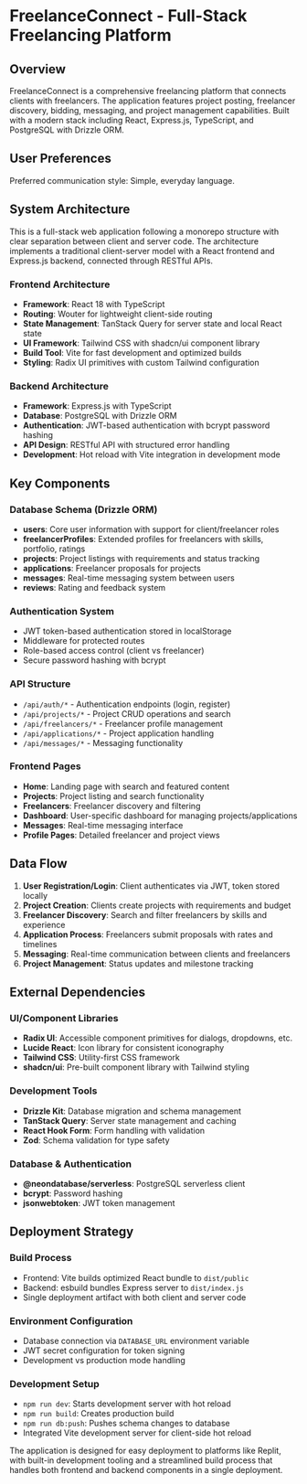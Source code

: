 # FreelanceConnect - Full-Stack Freelancing Platform

## Overview

FreelanceConnect is a comprehensive freelancing platform that connects clients with freelancers. The application features project posting, freelancer discovery, bidding, messaging, and project management capabilities. Built with a modern stack including React, Express.js, TypeScript, and PostgreSQL with Drizzle ORM.

## User Preferences

Preferred communication style: Simple, everyday language.

## System Architecture

This is a full-stack web application following a monorepo structure with clear separation between client and server code. The architecture implements a traditional client-server model with a React frontend and Express.js backend, connected through RESTful APIs.

### Frontend Architecture
- **Framework**: React 18 with TypeScript
- **Routing**: Wouter for lightweight client-side routing
- **State Management**: TanStack Query for server state and local React state
- **UI Framework**: Tailwind CSS with shadcn/ui component library
- **Build Tool**: Vite for fast development and optimized builds
- **Styling**: Radix UI primitives with custom Tailwind configuration

### Backend Architecture
- **Framework**: Express.js with TypeScript
- **Database**: PostgreSQL with Drizzle ORM
- **Authentication**: JWT-based authentication with bcrypt password hashing
- **API Design**: RESTful API with structured error handling
- **Development**: Hot reload with Vite integration in development mode

## Key Components

### Database Schema (Drizzle ORM)
- **users**: Core user information with support for client/freelancer roles
- **freelancerProfiles**: Extended profiles for freelancers with skills, portfolio, ratings
- **projects**: Project listings with requirements and status tracking
- **applications**: Freelancer proposals for projects
- **messages**: Real-time messaging system between users
- **reviews**: Rating and feedback system

### Authentication System
- JWT token-based authentication stored in localStorage
- Middleware for protected routes
- Role-based access control (client vs freelancer)
- Secure password hashing with bcrypt

### API Structure
- `/api/auth/*` - Authentication endpoints (login, register)
- `/api/projects/*` - Project CRUD operations and search
- `/api/freelancers/*` - Freelancer profile management
- `/api/applications/*` - Project application handling
- `/api/messages/*` - Messaging functionality

### Frontend Pages
- **Home**: Landing page with search and featured content
- **Projects**: Project listing and search functionality
- **Freelancers**: Freelancer discovery and filtering
- **Dashboard**: User-specific dashboard for managing projects/applications
- **Messages**: Real-time messaging interface
- **Profile Pages**: Detailed freelancer and project views

## Data Flow

1. **User Registration/Login**: Client authenticates via JWT, token stored locally
2. **Project Creation**: Clients create projects with requirements and budget
3. **Freelancer Discovery**: Search and filter freelancers by skills and experience
4. **Application Process**: Freelancers submit proposals with rates and timelines
5. **Messaging**: Real-time communication between clients and freelancers
6. **Project Management**: Status updates and milestone tracking

## External Dependencies

### UI/Component Libraries
- **Radix UI**: Accessible component primitives for dialogs, dropdowns, etc.
- **Lucide React**: Icon library for consistent iconography
- **Tailwind CSS**: Utility-first CSS framework
- **shadcn/ui**: Pre-built component library with Tailwind styling

### Development Tools
- **Drizzle Kit**: Database migration and schema management
- **TanStack Query**: Server state management and caching
- **React Hook Form**: Form handling with validation
- **Zod**: Schema validation for type safety

### Database & Authentication
- **@neondatabase/serverless**: PostgreSQL serverless client
- **bcrypt**: Password hashing
- **jsonwebtoken**: JWT token management

## Deployment Strategy

### Build Process
- Frontend: Vite builds optimized React bundle to `dist/public`
- Backend: esbuild bundles Express server to `dist/index.js`
- Single deployment artifact with both client and server code

### Environment Configuration
- Database connection via `DATABASE_URL` environment variable
- JWT secret configuration for token signing
- Development vs production mode handling

### Development Setup
- `npm run dev`: Starts development server with hot reload
- `npm run build`: Creates production build
- `npm run db:push`: Pushes schema changes to database
- Integrated Vite development server for client-side hot reload

The application is designed for easy deployment to platforms like Replit, with built-in development tooling and a streamlined build process that handles both frontend and backend components in a single deployment.
